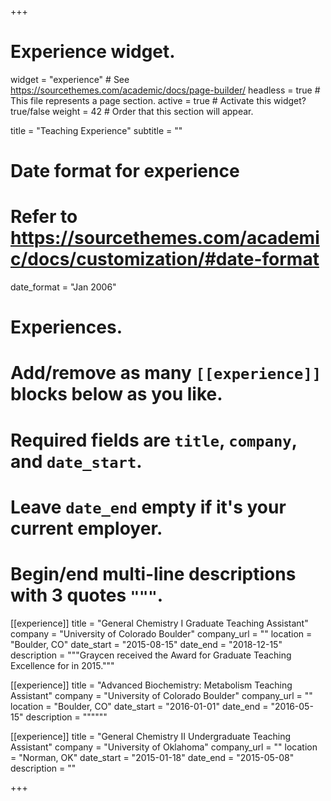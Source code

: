 +++
# Experience widget.
widget = "experience"  # See https://sourcethemes.com/academic/docs/page-builder/
headless = true  # This file represents a page section.
active = true  # Activate this widget? true/false
weight = 42  # Order that this section will appear.

title = "Teaching Experience"
subtitle = ""

# Date format for experience
#   Refer to https://sourcethemes.com/academic/docs/customization/#date-format
date_format = "Jan 2006"

# Experiences.
#   Add/remove as many `[[experience]]` blocks below as you like.
#   Required fields are `title`, `company`, and `date_start`.
#   Leave `date_end` empty if it's your current employer.
#   Begin/end multi-line descriptions with 3 quotes `"""`.
[[experience]]
  title = "General Chemistry I Graduate Teaching Assistant"
  company = "University of Colorado Boulder"
  company_url = ""
  location = "Boulder, CO"
  date_start = "2015-08-15"
  date_end = "2018-12-15"
  description = """Graycen received the Award for Graduate Teaching Excellence for in 2015."""

[[experience]]
  title = "Advanced Biochemistry: Metabolism Teaching Assistant"
  company = "University of Colorado Boulder"
  company_url = ""
  location = "Boulder, CO"
  date_start = "2016-01-01"
  date_end = "2016-05-15"
  description = """"""
  
[[experience]]
  title = "General Chemistry II Undergraduate Teaching Assistant"
  company = "University of Oklahoma"
  company_url = ""
  location = "Norman, OK"
  date_start = "2015-01-18"
  date_end = "2015-05-08"
  description = ""

+++
